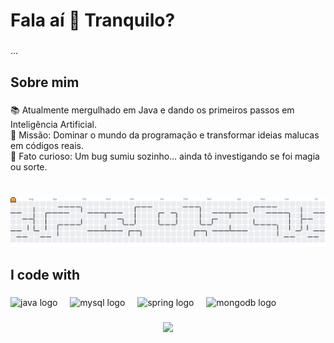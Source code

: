 <h1 align="left">Fala aí 👋 Tranquilo?</h1>

###

<p align="left">...</p>

###

<h2 align="left">Sobre mim</h2>

###

<p align="left">📚 Atualmente mergulhado em Java e dando os primeiros passos em Inteligência Artificial.<br>🎯 Missão: Dominar o mundo da programação e transformar ideias malucas em códigos reais.<br>🎲 Fato curioso: Um bug sumiu sozinho… ainda tô investigando se foi magia ou sorte.</p>

###

<br clear="both">

<picture>
  <source media="(prefers-color-scheme: dark)" srcset="https://raw.githubusercontent.com/JoaoPedro2701/JoaoPedro2701/output/pacman-contribution-graph-dark.svg">
  <source media="(prefers-color-scheme: light)" srcset="https://raw.githubusercontent.com/JoaoPedro2701/JoaoPedro2701/output/pacman-contribution-graph.svg">
  <img alt="pacman contribution graph" src="https://raw.githubusercontent.com/JoaoPedro2701/JoaoPedro2701/output/pacman-contribution-graph.svg">
</picture>

###

###

<h2 align="left">I code with</h2>

###

<div align="left">
  <img src="https://cdn.jsdelivr.net/gh/devicons/devicon/icons/java/java-original.svg" height="40" alt="java logo"  />
  <img width="12" />
  <img src="https://cdn.jsdelivr.net/gh/devicons/devicon/icons/mysql/mysql-original.svg" height="40" alt="mysql logo"  />
  <img width="12" />
  <img src="https://cdn.jsdelivr.net/gh/devicons/devicon/icons/spring/spring-original.svg" height="40" alt="spring logo"  />
  <img width="12" />
  <img src="https://cdn.jsdelivr.net/gh/devicons/devicon/icons/mongodb/mongodb-original.svg" height="40" alt="mongodb logo"  />
</div>

###

<div align="center">
<img src="https://github.com/user-attachments/assets/14b5a6a5-3ae2-4b08-b197-ae76c63d5b5e" width="700px" />
</div>

